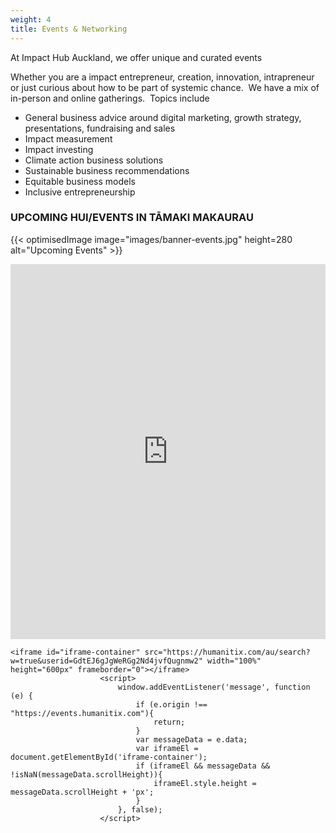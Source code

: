 ```yaml
---
weight: 4
title: Events & Networking
---
```

At Impact Hub Auckland, we offer unique and curated events 

Whether you are a impact entrepreneur, creation, innovation, intrapreneur or just curious about how to be part of systemic chance.  We have a mix of in-person and online gatherings.  Topics include

* General business advice around digital marketing, growth strategy, presentations, fundraising and sales
* Impact measurement
* Impact investing
* Climate action business solutions
* Sustainable business recommendations
* Equitable business models
* Inclusive entrepreneurship

### UPCOMING HUI/EVENTS IN TĀMAKI MAKAURAU

{{< optimisedImage image="images/banner-events.jpg" height=280       alt="Upcoming Events" >}}

<iframe id="iframe-container" src="https://humanitix.com/au/search?w=true&userid=GdtEJ6gJgWeRGg2Nd4jvfQugnmw2" width="100%" height="600px" frameborder="0"></iframe>
                    <script>
                        window.addEventListener('message', function (e) {
                            if (e.origin !== "https://events.humanitix.com"){
                                return;
                            }   
                            var messageData = e.data;
                            var iframeEl = document.getElementById('iframe-container');
                            if (iframeEl && messageData && !isNaN(messageData.scrollHeight)){
                                iframeEl.style.height = messageData.scrollHeight + 'px';
                            }
                        }, false);
                    </script>
                    

```
<iframe id="iframe-container" src="https://humanitix.com/au/search?w=true&userid=GdtEJ6gJgWeRGg2Nd4jvfQugnmw2" width="100%" height="600px" frameborder="0"></iframe>
                    <script>
                        window.addEventListener('message', function (e) {
                            if (e.origin !== "https://events.humanitix.com"){
                                return;
                            }   
                            var messageData = e.data;
                            var iframeEl = document.getElementById('iframe-container');
                            if (iframeEl && messageData && !isNaN(messageData.scrollHeight)){
                                iframeEl.style.height = messageData.scrollHeight + 'px';
                            }
                        }, false);
                    </script>
```